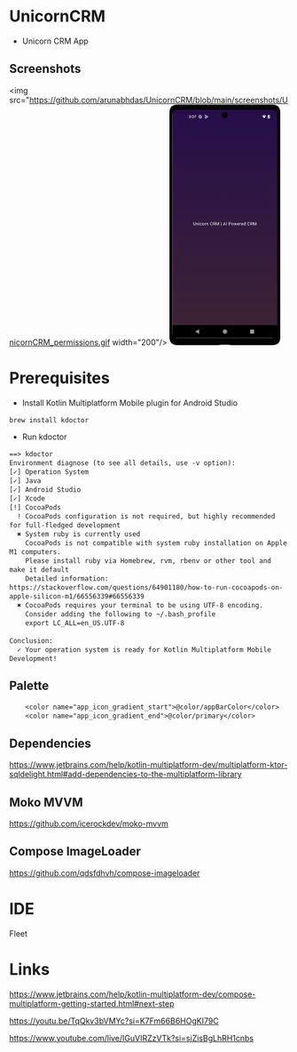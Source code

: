 # UnicornCRM
* Unicorn CRM App 

## Screenshots

<img src="https://github.com/arunabhdas/UnicornCRM/blob/main/screenshots/UnicornCRM_permissions.gif width="200"/>
<img src="https://github.com/arunabhdas/UnicornCRM/blob/main/screenshots/screenshot_1_framed.png" width="200"/>

# Prerequisites

* Install Kotlin Multiplatform Mobile plugin for Android Studio

```
brew install kdoctor
```
* Run kdoctor

```
==> kdoctor
Environment diagnose (to see all details, use -v option):
[✓] Operation System
[✓] Java
[✓] Android Studio
[✓] Xcode
[!] CocoaPods
  ! CocoaPods configuration is not required, but highly recommended for full-fledged development
  ✖ System ruby is currently used
    CocoaPods is not compatible with system ruby installation on Apple M1 computers.
    Please install ruby via Homebrew, rvm, rbenv or other tool and make it default
    Detailed information: https://stackoverflow.com/questions/64901180/how-to-run-cocoapods-on-apple-silicon-m1/66556339#66556339
  ✖ CocoaPods requires your terminal to be using UTF-8 encoding.
    Consider adding the following to ~/.bash_profile
    export LC_ALL=en_US.UTF-8

Conclusion:
  ✓ Your operation system is ready for Kotlin Multiplatform Mobile Development!
```

## Palette

```
    <color name="app_icon_gradient_start">@color/appBarColor</color>
    <color name="app_icon_gradient_end">@color/primary</color>
```

## Dependencies

https://www.jetbrains.com/help/kotlin-multiplatform-dev/multiplatform-ktor-sqldelight.html#add-dependencies-to-the-multiplatform-library

## Moko MVVM  
https://github.com/icerockdev/moko-mvvm

## Compose ImageLoader
https://github.com/qdsfdhvh/compose-imageloader

# IDE

Fleet

# Links

https://www.jetbrains.com/help/kotlin-multiplatform-dev/compose-multiplatform-getting-started.html#next-step

https://youtu.be/TqQkv3bVMYc?si=K7Fm66B6HOgKI79C

https://www.youtube.com/live/IGuVIRZzVTk?si=siZisBgLhRH1cnbs
